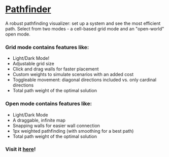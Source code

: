 # [Pathfinder](https://pacrepos.github.io/pathfinder/)

  A robust pathfinding visualizer: set up a system and see the most efficient path.
  Select from two modes - a cell-based grid mode and an "open-world" open mode.
### Grid mode contains features like:
  * Light/Dark Mode!
  * Adjustable grid size
  * Click and drag walls for faster placement
  * Custom weights to simulate scenarios with an added cost
  * Toggleable movement: diagonal directions included vs. only cardinal directions
  * Total path weight of the optimal solution
### Open mode contains features like:
  * Light/Dark Mode
  * A draggable, infinite map
  * Snapping walls for easier wall connection
  * 1px weighted pathfinding (with smoothing for a best path)
  * Total path weight of the optimal solution
### Visit it [here](https://pacrepos.github.io/pathfinder/)!
